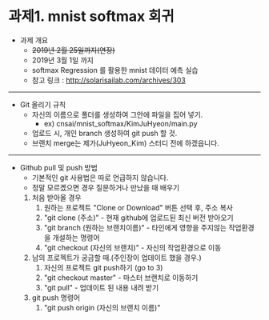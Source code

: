# 과제1. mnist softmax 회귀 

- 과제 개요
  - ~~2019년 2월 25일까지(연장)~~
  - 2019년 3월 1일 까지
  - softmax Regression 를 활용한 mnist 데이터 예측 실습
  - 참고 링크 : http://solarisailab.com/archives/303

---
- Git 올리기 규칙
  - 자신의 이름으로 폴더를 생성하여 그안에 파일을 집어 넣기.
    - ex) cnsai/mnist_softmax/KimJuHyeon/main.py
  - 업로드 시, 개인 branch 생성하여 git push 할 것.
  - 브랜치 merge는 제가(JuHyeon_Kim) 스터디 전에 하겠읍니다.
---
- Github pull 및 push 방법
  - 기본적인 git 사용법은 따로 언급하지 않습니다.
  - 정말 모르곘으면 경우 질문하거나 만났을 때 배우기
  1. 처음 받아올 경우
     1. 원하는 프로젝트 "Clone or Download" 버튼 선택 후, 주소 복사
     2. "git clone (주소)" - 현재 github에 업로드된 최신 버전 받아오기
     3. "git branch (원하는 브랜치이름)" - 타인에게 영향을 주지않는 작업환경을 개설하는 명령어
     4. "git checkout (자신의 브랜치)" - 자신의 작업환경으로 이동
  2. 남의 프로젝트가 궁금할 때.(주인장이 업데이트 했을 경우.)
     1. 자신의 프로젝트 git push하기 (go to 3)
     2. "git checkout master" - 마스터 브랜치로 이동하기
     3. "git pull" - 업데이트 된 내용 내려 받기
  3. git push 명령어
     1. "git push origin (자신의 브랜치 이름)"
